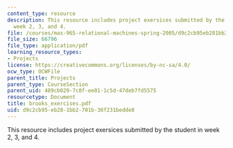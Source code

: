 ```yaml
---
content_type: resource
description: This resource includes project exersices submitted by the student in
  week 2, 3, and 4.
file: /courses/mas-965-relational-machines-spring-2005/d9c2cb95eb281bb2701b38f231bedde8_brooks_exercises.pdf
file_size: 66796
file_type: application/pdf
learning_resource_types:
- Projects
license: https://creativecommons.org/licenses/by-nc-sa/4.0/
ocw_type: OCWFile
parent_title: Projects
parent_type: CourseSection
parent_uid: 489cb029-7c8f-ee01-1c5d-47deb7fd5575
resourcetype: Document
title: brooks_exercises.pdf
uid: d9c2cb95-eb28-1bb2-701b-38f231bedde8
---
```

This resource includes project exersices submitted by the student in week 2, 3, and 4.